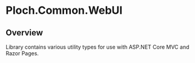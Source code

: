 ﻿# Ploch.Common.WebUI

## Overview

Library contains various utility types for use with ASP.NET Core MVC and Razor Pages.
